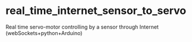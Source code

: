 # real_time_internet_sensor_to_servo
Real time servo-motor controlling by a sensor through Internet (webSockets+python+Arduino)
